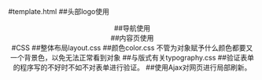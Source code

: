 #template.html
##头部logo使用<header>
##导航使用<nav>
##内容页使用<article>
#CSS
##整体布局layout.css
##颜色color.css 不管为对象赋予什么颜色都要又一个背景色，以免无法正常看到对象
##与版式有关typography.css
##验证表单的程序写的不好时不如不对表单进行验证。
##使用Ajax对网页进行局部刷新。